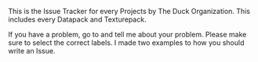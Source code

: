 This is the Issue Tracker for every Projects by The Duck Organization. This includes every Datapack and Texturepack.

If you have a problem, go to <Issues> and tell me about your problem. Please make sure to select the correct labels. I made two examples to how you should write an Issue.
